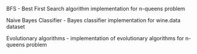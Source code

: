 BFS - Best First Search algorithm implementation for n-queens problem

Naive Bayes Classifier - Bayes classifier implementation for wine.data dataset

Evolutionary algorithms - implementation of evolutionary algorithms for n-queens problem

